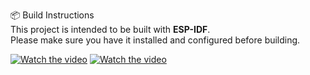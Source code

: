 📦 Build Instructions  
This project is intended to be built with **ESP-IDF**.  
Please make sure you have it installed and configured before building.

[![Watch the video](https://img.youtube.com/vi//0.jpg)](https://www.youtube.com/watch?v=)
[![Watch the video](https://img.youtube.com/vi/onxIYviqi5I/0.jpg)](https://www.youtube.com/watch?v=onxIYviqi5I)
